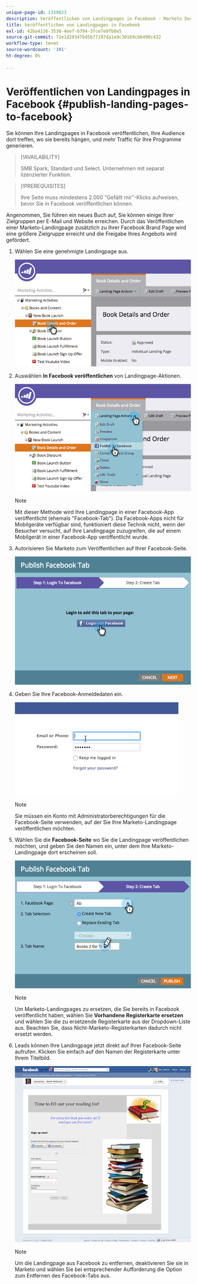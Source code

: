 ```yaml
---
unique-page-id: 2359823
description: Veröffentlichen von Landingpages in Facebook - Marketo Docs - Produktdokumentation
title: Veröffentlichen von Landingpages in Facebook
exl-id: 42ba4136-3538-4eef-b794-3fce7e9fb8e5
source-git-commit: 72e1d29347bd5b77107da1e9c30169cb6490c432
workflow-type: tm+mt
source-wordcount: '301'
ht-degree: 0%

---
```


# Veröffentlichen von Landingpages in Facebook {#publish-landing-pages-to-facebook}

Sie können Ihre Landingpages in Facebook veröffentlichen, Ihre Audience dort treffen, wo sie bereits hängen, und mehr Traffic für Ihre Programme generieren.

>[!AVAILABILITY]
>
>SMB Spark, Standard und Select. Unternehmen mit separat lizenzierter Funktion.

>[!PREREQUISITES]
>
>Ihre Seite muss mindestens 2.000 &quot;Gefällt mir&quot;-Klicks aufweisen, bevor Sie in Facebook veröffentlichen können.

Angenommen, Sie führen ein neues Buch auf, Sie können einige Ihrer Zielgruppen per E-Mail und Website erreichen. Durch das Veröffentlichen einer Marketo-Landingpage zusätzlich zu Ihrer Facebook Brand Page wird eine größere Zielgruppe erreicht und die Freigabe Ihres Angebots wird gefördert.

1. Wählen Sie eine genehmigte Landingpage aus.

   ![](assets/image2015-4-22-16-3a53-3a46.png)

1. Auswählen **In Facebook veröffentlichen** von Landingpage-Aktionen.

   ![](assets/image2015-4-22-16-3a54-3a55.png)

   >[!NOTE]
   >
   >Mit dieser Methode wird Ihre Landingpage in einer Facebook-App veröffentlicht (ehemals &quot;Facebook-Tab&quot;). Da Facebook-Apps nicht für Mobilgeräte verfügbar sind, funktioniert diese Technik nicht, wenn der Besucher versucht, auf Ihre Landingpage zuzugreifen, die auf einem Mobilgerät in einer Facebook-App veröffentlicht wurde.

1. Autorisieren Sie Marketo zum Veröffentlichen auf Ihrer Facebook-Seite.

   ![](assets/image2015-4-22-18-3a27-3a14.png)

1. Geben Sie Ihre Facebook-Anmeldedaten ein.

   ![](assets/image2015-4-22-18-3a29-3a57.png)

   >[!NOTE]
   >
   >Sie müssen ein Konto mit Administratorberechtigungen für die Facebook-Seite verwenden, auf der Sie Ihre Marketo-Landingpage veröffentlichen möchten.

1. Wählen Sie die **Facebook-Seite** wo Sie die Landingpage veröffentlichen möchten, und geben Sie den Namen ein, unter dem Ihre Marketo-Landingpage dort erscheinen soll.

   ![](assets/image2015-4-22-18-3a31-3a39.png)

   >[!NOTE]
   >
   >Um Marketo-Landingpages zu ersetzen, die Sie bereits in Facebook veröffentlicht haben, wählen Sie **Vorhandene Registerkarte ersetzen** und wählen Sie die zu ersetzende Registerkarte aus der Dropdown-Liste aus. Beachten Sie, dass Nicht-Marketo-Registerkarten dadurch nicht ersetzt werden.

1. Leads können Ihre Landingpage jetzt direkt auf Ihrer Facebook-Seite aufrufen. Klicken Sie einfach auf den Namen der Registerkarte unter Ihrem Titelbild.

   ![](assets/image2015-4-22-18-3a42-3a15.png)

   >[!NOTE]
   >
   >Um die Landingpage aus Facebook zu entfernen, deaktivieren Sie sie in Marketo und wählen Sie bei entsprechender Aufforderung die Option zum Entfernen des Facebook-Tabs aus.
